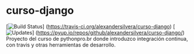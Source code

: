 # curso-django
[![Build Status](https://travis-ci.org/alexandersilvera/curso-django.svg?branch=master)]
(https://travis-ci.org/alexandersilvera/curso-django)
[![Updates](https://pyup.io/repos/github/alexandersilvera/curso-django/shield.svg)]
(https://pyup.io/repos/github/alexandersilvera/curso-django/)
Proyecto del curso de pythonpro.br donde introduzco integración continua,
con travis y otras herramientas de desarrollo.
